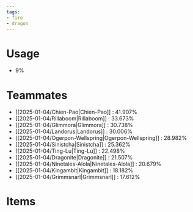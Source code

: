 ```yaml
---
tags:
- fire
- dragon
---
```

# Usage
- 9%
# Teammates
- [[2025-01-04/Chien-Pao|Chien-Pao]] : 41.907%
- [[2025-01-04/Rillaboom|Rillaboom]] : 33.673%
- [[2025-01-04/Glimmora|Glimmora]] : 30.738%
- [[2025-01-04/Landorus|Landorus]] : 30.006%
- [[2025-01-04/Ogerpon-Wellspring|Ogerpon-Wellspring]] : 28.982%
- [[2025-01-04/Sinistcha|Sinistcha]] : 25.362%
- [[2025-01-04/Ting-Lu|Ting-Lu]] : 22.498%
- [[2025-01-04/Dragonite|Dragonite]] : 21.507%
- [[2025-01-04/Ninetales-Alola|Ninetales-Alola]] : 20.679%
- [[2025-01-04/Kingambit|Kingambit]] : 18.182%
- [[2025-01-04/Grimmsnarl|Grimmsnarl]] : 17.612%
# Items